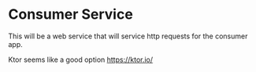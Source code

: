 # Consumer Service

This will be a web service that will service http requests for the consumer app.

Ktor seems like a good option
https://ktor.io/

